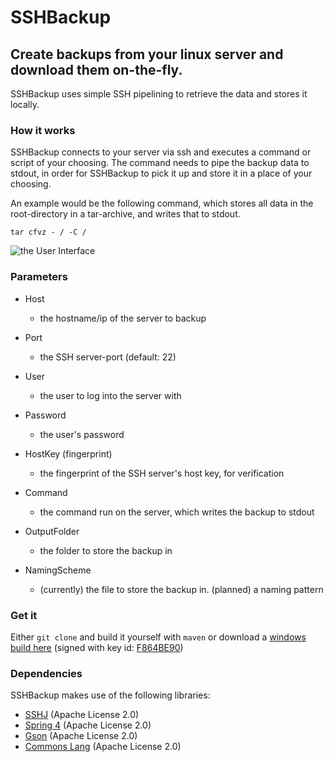 # SSHBackup
## Create backups from your linux server and download them on-the-fly.

SSHBackup uses simple SSH pipelining to retrieve the data and stores it locally.
### How it works

SSHBackup connects to your server via ssh and executes a command or script of your choosing. The command needs to pipe the backup data to stdout, in order for SSHBackup to pick it up and store it in a place of your choosing.

An example would be the following command, which stores all data in the root-directory in a tar-archive, and writes that to stdout.

`tar cfvz - / -C /`

![the User Interface](https://sshbackup.tuxship.org/img/sshbackup_1.png)

### Parameters

* Host
  * the hostname/ip of the server to backup
* Port
  * the SSH server-port (default: 22)
* User
  * the user to log into the server with
* Password
  * the user's password
* HostKey (fingerprint)
  * the fingerprint of the SSH server's host key, for verification
* Command
  * the command run on the server, which writes the backup to stdout

* OutputFolder
  * the folder to store the backup in
* NamingScheme
  * (currently) the file to store the backup in. (planned) a naming pattern


### Get it
Either `git clone` and build it yourself with `maven` or download a [windows build here](https://sshbackup.tuxship.org/builds/) (signed with key id: [F864BE90](http://pgp.mit.edu/pks/lookup?op=vindex&search=0x34E65F36F864BE90)) 


### Dependencies
SSHBackup makes use of the following libraries:

* [SSHJ](https://github.com/hierynomus/sshj) (Apache License 2.0)
* [Spring 4](https://github.com/spring-projects/spring-framework) (Apache License 2.0)
* [Gson](https://github.com/google/gson) (Apache License 2.0)
* [Commons Lang](https://commons.apache.org/proper/commons-lang/) (Apache License 2.0)

